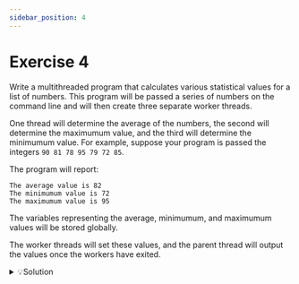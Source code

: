 ```yaml
---
sidebar_position: 4
---
```


# Exercise 4

Write a multithreaded program that calculates various statistical values for a list of numbers. This program will be passed a series of numbers on the command line and will then create three separate worker threads.

One thread will determine the average of the numbers, the second will determine the maximumum value, and the third will determine the minimumum value. For example, suppose your program is passed the integers `90 81 78 95 79 72 85`.

The program will report:

```
The average value is 82
The minimumum value is 72
The maximumum value is 95
```

The variables representing the average, minimumum, and maximumum values will be stored globally.

The worker threads will set these values, and the parent thread will output the values once the workers have exited.

<details>

<summary>💡Solution</summary>

```c title="threads_1.c"

#include <stdio.h>
#include <stdlib.h>
#include <pthread.h>
#include <limits.h>

double avg = 0.0;
int min = INT_MAX;
int max = INT_MIN;

int *numbers;
int n;

void *average(void *arg)
{
    double sum = 0;
    for(int i = 0; i < n; i++)
    {
        sum += numbers[i];
    }
    avg = sum / n;
    pthread_exit(NULL);
}

void *minimum(void *arg)
{
    for(int i = 0; i < n; i++)
    {
        if (numbers[i] < min)
            min = numbers[i];
    }
    pthread_exit(NULL);
}

void *maximum(void *arg)
{
    for(int i = 0; i < n; i++)
    {
        if(numbers[i] > max)
            max = numbers[i];
    }
    pthread_exit(NULL);
}

int main(int argc, char *argv[])
{
    n = argc - 1;

    numbers = (int *)malloc(n * sizeof(int));

    for(int i = 0; i < n; i++)
    {
        numbers[i] = atoi(argv[i + 1]);
    }

    pthread_t tid_avg, tid_min, tid_max;

    pthread_create(&tid_avg, NULL, average, NULL);
    pthread_create(&tid_min, NULL, minimum, NULL);
    pthread_create(&tid_max, NULL, maximum, NULL);

    pthread_join(tid_avg, NULL);
    pthread_join(tid_min, NULL);
    pthread_join(tid_max, NULL);

    printf("The average value is %.0f\n", avg);
    printf("The minimum value is %d\n", min);
    printf("The maximum value is %d\n", max);

    free(numbers);

    return 0;
}

```

</details>
